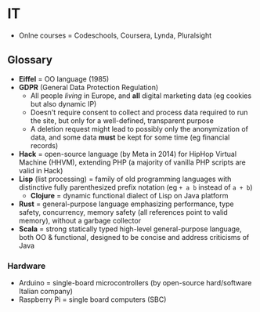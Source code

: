 # IT

* Onlne courses = Codeschools, Coursera, Lynda, Pluralsight

## Glossary

* **Eiffel** = OO language (1985)
* **GDPR** (General Data Protection Regulation)
  * All people _living_ in Europe, and **all** digital marketing data (eg cookies but also dynamic IP)
  * Doesn't require consent to collect and process data required to run the site, but only for a well-defined, transparent purpose
  * A deletion request might lead to possibly only the anonymization of data, and some data **must** be kept for some time (eg financial records)
* **Hack** = open-source language (by Meta in 2014) for HipHop Virtual Machine (HHVM), extending PHP (a majority of vanilla PHP scripts are valid in Hack)
* **Lisp** (list processing) = family of old programming languages with distinctive fully parenthesized prefix notation (eg `+ a b` instead of `a + b`)
  * **Clojure** = dynamic functional dialect of Lisp on Java platform
* **Rust** = general-purpose language emphasizing performance, type safety, concurrency, memory safety (all references point to valid memory), without a garbage collector
* **Scala** = strong statically typed high-level general-purpose language, both OO & functional, designed to be concise and address criticisms of Java

### Hardware

* Arduino = single-board microcontrollers (by open-source hard/software Italian company)
* Raspberry Pi = single board computers (SBC)
